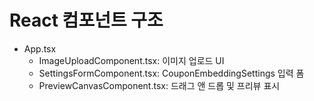 # React 컴포넌트 구조

- App.tsx
  - ImageUploadComponent.tsx: 이미지 업로드 UI
  - SettingsFormComponent.tsx: CouponEmbeddingSettings 입력 폼
  - PreviewCanvasComponent.tsx: 드래그 앤 드롭 및 프리뷰 표시